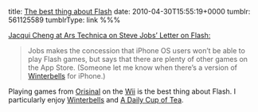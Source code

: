 title: [The best thing about Flash](http://www.ferryhalim.com/orisinal/)
date: 2010-04-30T15:55:19+0000
tumblr: 561125589
tumblrType: link
%%%

[Jacqui Cheng at Ars Technica on Steve Jobs’ Letter on Flash:](http://arstechnica.com/apple/news/2010/04/poll-technica-steve-jobs-letter-on-flash.ars)

> Jobs makes the concession that iPhone OS users won’t be able to play Flash games, but says that there are plenty of other games on the App Store. (Someone let me know when there’s a version of [Winterbells](http://www.ferryhalim.com/orisinal/g3/bells.htm) for iPhone.)

Playing games from [Orisinal](http://www.ferryhalim.com/orisinal/) on the [Wii](http://www.nintendo.com/wii/channels/internetchannel) is the best thing about Flash. I particularly enjoy [Winterbells](http://www.ferryhalim.com/orisinal/g3/bells.htm) and [A Daily Cup of Tea](http://www.ferryhalim.com/orisinal/g3/tea.htm).
